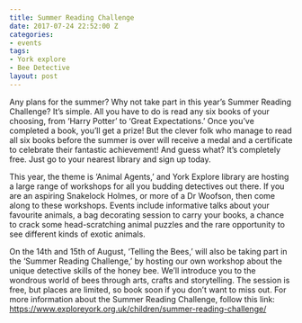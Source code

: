 ```yaml
---
title: Summer Reading Challenge
date: 2017-07-24 22:52:00 Z
categories:
- events
tags:
- York explore
- Bee Detective
layout: post
---
```


Any plans for the summer? Why not take part in this year’s Summer Reading Challenge? It’s simple. All you have to do is read any six books of your choosing, from ‘Harry Potter’ to ‘Great Expectations.’ Once you’ve completed a book, you’ll get a prize! But the clever folk who manage to read all six books before the summer is over will receive a medal and a certificate to celebrate their fantastic achievement! And guess what? It’s completely free. Just go to your nearest library and sign up today. 

This year, the theme is ‘Animal Agents,’ and York Explore library are hosting a large range of workshops for all you budding detectives out there. If you are an aspiring Snakelock Holmes, or more of a Dr Woofson, then come along to these workshops. Events include informative talks about your favourite animals, a bag decorating session to carry your books, a chance to crack some head-scratching animal puzzles and the rare opportunity to see different kinds of exotic animals. 

On the 14th and 15th of August, ‘Telling the Bees,’ will also be taking part in the ‘Summer Reading Challenge,’ by hosting our own workshop about the unique detective skills of the honey bee. We’ll introduce you to the wondrous world of bees through arts, crafts and storytelling. The session is free, but places are limited, so book soon if you don’t want to miss out. For more information about the Summer Reading Challenge, follow this link: https://www.exploreyork.org.uk/children/summer-reading-challenge/
